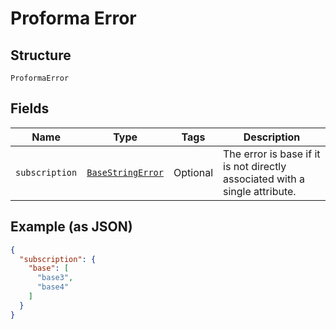 
# Proforma Error

## Structure

`ProformaError`

## Fields

| Name | Type | Tags | Description |
|  --- | --- | --- | --- |
| `subscription` | [`BaseStringError`](../../doc/models/base-string-error.md) | Optional | The error is base if it is not directly associated with a single attribute. |

## Example (as JSON)

```json
{
  "subscription": {
    "base": [
      "base3",
      "base4"
    ]
  }
}
```


